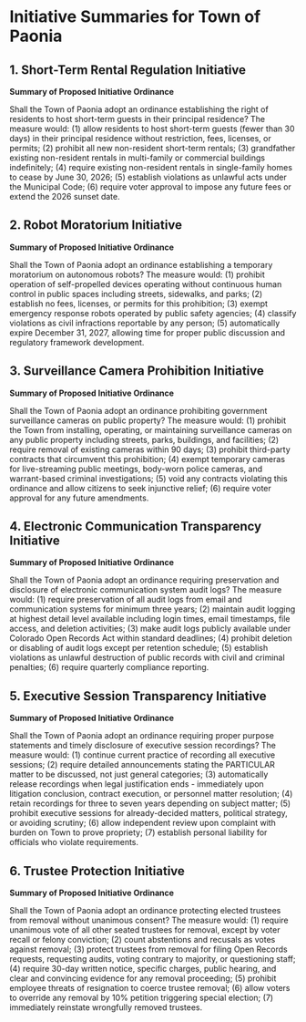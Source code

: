 # Initiative Summaries for Town of Paonia

## 1. Short-Term Rental Regulation Initiative
**Summary of Proposed Initiative Ordinance**

Shall the Town of Paonia adopt an ordinance establishing the right of residents to host short-term guests in their principal residence? The measure would: (1) allow residents to host short-term guests (fewer than 30 days) in their principal residence without restriction, fees, licenses, or permits; (2) prohibit all new non-resident short-term rentals; (3) grandfather existing non-resident rentals in multi-family or commercial buildings indefinitely; (4) require existing non-resident rentals in single-family homes to cease by June 30, 2026; (5) establish violations as unlawful acts under the Municipal Code; (6) require voter approval to impose any future fees or extend the 2026 sunset date.

## 2. Robot Moratorium Initiative
**Summary of Proposed Initiative Ordinance**

Shall the Town of Paonia adopt an ordinance establishing a temporary moratorium on autonomous robots? The measure would: (1) prohibit operation of self-propelled devices operating without continuous human control in public spaces including streets, sidewalks, and parks; (2) establish no fees, licenses, or permits for this prohibition; (3) exempt emergency response robots operated by public safety agencies; (4) classify violations as civil infractions reportable by any person; (5) automatically expire December 31, 2027, allowing time for proper public discussion and regulatory framework development.

## 3. Surveillance Camera Prohibition Initiative
**Summary of Proposed Initiative Ordinance**

Shall the Town of Paonia adopt an ordinance prohibiting government surveillance cameras on public property? The measure would: (1) prohibit the Town from installing, operating, or maintaining surveillance cameras on any public property including streets, parks, buildings, and facilities; (2) require removal of existing cameras within 90 days; (3) prohibit third-party contracts that circumvent this prohibition; (4) exempt temporary cameras for live-streaming public meetings, body-worn police cameras, and warrant-based criminal investigations; (5) void any contracts violating this ordinance and allow citizens to seek injunctive relief; (6) require voter approval for any future amendments.

## 4. Electronic Communication Transparency Initiative
**Summary of Proposed Initiative Ordinance**

Shall the Town of Paonia adopt an ordinance requiring preservation and disclosure of electronic communication system audit logs? The measure would: (1) require preservation of all audit logs from email and communication systems for minimum three years; (2) maintain audit logging at highest detail level available including login times, email timestamps, file access, and deletion activities; (3) make audit logs publicly available under Colorado Open Records Act within standard deadlines; (4) prohibit deletion or disabling of audit logs except per retention schedule; (5) establish violations as unlawful destruction of public records with civil and criminal penalties; (6) require quarterly compliance reporting.

## 5. Executive Session Transparency Initiative
**Summary of Proposed Initiative Ordinance**

Shall the Town of Paonia adopt an ordinance requiring proper purpose statements and timely disclosure of executive session recordings? The measure would: (1) continue current practice of recording all executive sessions; (2) require detailed announcements stating the PARTICULAR matter to be discussed, not just general categories; (3) automatically release recordings when legal justification ends - immediately upon litigation conclusion, contract execution, or personnel matter resolution; (4) retain recordings for three to seven years depending on subject matter; (5) prohibit executive sessions for already-decided matters, political strategy, or avoiding scrutiny; (6) allow independent review upon complaint with burden on Town to prove propriety; (7) establish personal liability for officials who violate requirements.

## 6. Trustee Protection Initiative
**Summary of Proposed Initiative Ordinance**

Shall the Town of Paonia adopt an ordinance protecting elected trustees from removal without unanimous consent? The measure would: (1) require unanimous vote of all other seated trustees for removal, except by voter recall or felony conviction; (2) count abstentions and recusals as votes against removal; (3) protect trustees from removal for filing Open Records requests, requesting audits, voting contrary to majority, or questioning staff; (4) require 30-day written notice, specific charges, public hearing, and clear and convincing evidence for any removal proceeding; (5) prohibit employee threats of resignation to coerce trustee removal; (6) allow voters to override any removal by 10% petition triggering special election; (7) immediately reinstate wrongfully removed trustees.